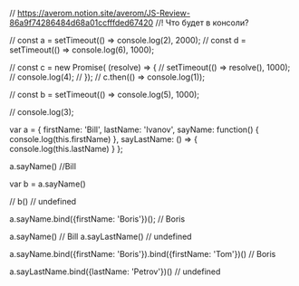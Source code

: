// https://averom.notion.site/averom/JS-Review-86a9f74286484d68a01ccfffded67420
//! Что будет в консоли?

// const a = setTimeout(() => console.log(2), 2000);
// const d = setTimeout(() => console.log(6), 1000);

// const c = new Promise( (resolve) => {
//    setTimeout(() => resolve(), 1000);
//    console.log(4);
// });
// c.then(() => console.log(1));

// const b = setTimeout(() => console.log(5), 1000);

// console.log(3);

var a = {
	firstName: 'Bill',
	lastName: 'Ivanov',
	sayName: function() {
		console.log(this.firstName)
	},
	sayLastName: () => {
		console.log(this.lastName)
	}
};

a.sayName() //Bill

var b = a.sayName()

// b() // undefined

a.sayName.bind({firstName: 'Boris'})(); // Boris

a.sayName() // Bill
a.sayLastName() // undefined

a.sayName.bind({firstName: 'Boris'}).bind({firstName: 'Tom'})() // Boris

a.sayLastName.bind({lastName: 'Petrov'})() // undefined
